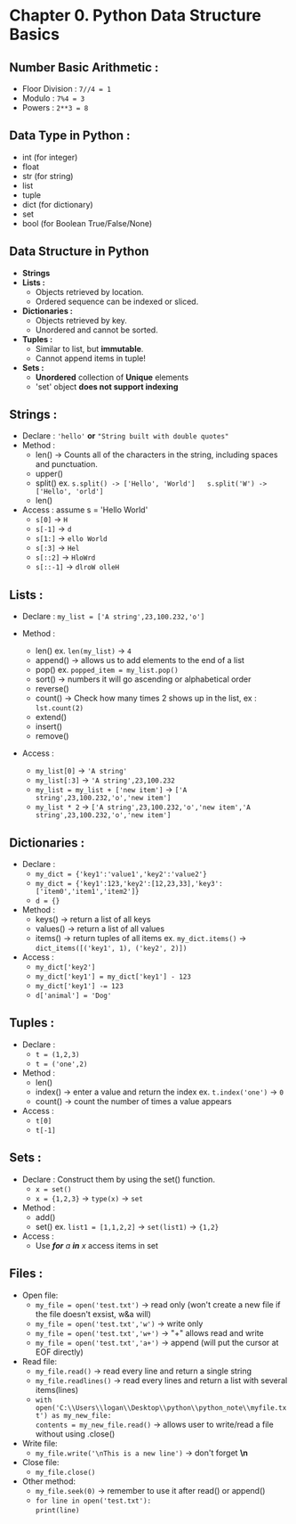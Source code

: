 # Chapter **0.**  Python Data Structure Basics

## **Number Basic Arithmetic :**  
 * Floor Division : `7//4 = 1`
 * Modulo :  `7%4 = 3`
 * Powers : `2**3 = 8`
 
## Data Type in Python :
 * int (for integer)
 * float
 * str (for string)
 * list
 * tuple
 * dict (for dictionary)
 * set
 * bool (for Boolean True/False/None)

## Data Structure in Python
* **Strings**
* **Lists :**
    + Objects retrieved by location.  
    + Ordered sequence can be indexed or sliced.  
* **Dictionaries :**
    + Objects retrieved by key.
    + Unordered and cannot be sorted.
* **Tuples :**
    + Similar to list, but **immutable**.
    + Cannot append items in tuple!
* **Sets :**
    + **Unordered** collection of **Unique** elements
    + 'set' object **does not support indexing**

## Strings :
 * Declare : `'hello'` **or** `"String built with double quotes"`
 * Method  : 
     + len() -> Counts all of the characters in the string, including spaces and punctuation.
     + upper()
     + split() ex. `s.split() -> ['Hello', 'World']   s.split('W') ->  ['Hello', 'orld']`
     + len()
 * Access  :  assume s = 'Hello World'
     + `s[0]` -> `H`
     + `s[-1]` -> `d`
     + `s[1:]` -> `ello World`
     + `s[:3]` -> `Hel`
     + `s[::2]` -> `HloWrd`
     + `s[::-1]` -> `dlroW olleH`  

## Lists :
 * Declare : `my_list = ['A string',23,100.232,'o']`  
 * Method  : 
     + len() ex. `len(my_list)` -> `4`
     + append() -> allows us to add elements to the end of a list
     + pop() ex. `popped_item = my_list.pop()` 
     + sort() -> numbers it will go ascending or alphabetical order
     + reverse()
     + count()  -> Check how many times 2 shows up in the list, ex : `lst.count(2)`
     + extend()
     + insert()
     + remove()
     
 * Access  :
     + `my_list[0]` -> `'A string'`
     + `my_list[:3]` -> `'A string',23,100.232`
     + `my_list = my_list + ['new item']` -> `['A string',23,100.232,'o','new item']`
     + `my_list * 2` -> `['A string',23,100.232,'o','new item','A string',23,100.232,'o','new item']`
     
## Dictionaries :
 * Declare : 
     + `my_dict = {'key1':'value1','key2':'value2'}`  
     + `my_dict = {'key1':123,'key2':[12,23,33],'key3':['item0','item1','item2']}`  
     + `d = {}`
 * Method  : 
     + keys() -> return a list of all keys
     + values() -> return a list of all values
     + items() -> return tuples of all items  ex. `my_dict.items()` -> `dict_items([('key1', 1), ('key2', 2)])`
 * Access  :
     + `my_dict['key2']`
     + `my_dict['key1'] = my_dict['key1'] - 123`
     + `my_dict['key1'] -= 123`
     + `d['animal'] = 'Dog'`
     
## Tuples :
 * Declare :
     + `t = (1,2,3)`
     + `t = ('one',2)`
 * Method  :
     + len()
     + index() -> enter a value and return the index  ex. `t.index('one')` -> `0`
     + count() -> count the number of times a value appears
 * Access  :
     + `t[0]`
     + `t[-1]`
 
 ## Sets :
 * Declare : Construct them by using the set() function.
     + `x = set()`
     + `x = {1,2,3}` -> `type(x)` -> `set`
 * Method  :
     + add()
     + set() ex. `list1 = [1,1,2,2]` -> `set(list1)` -> `{1,2}`
 * Access  :
     + Use _**for** a **in** x_ access items in set
 
  ## Files :
 * Open file:
     + `my_file = open('test.txt')`       -> read only (won't create a new file if the file doesn't exsist, w&a will)
     + `my_file = open('test.txt','w')`   -> write only
     + `my_file = open('test.txt','w+')`  -> "+" allows read and write 
     + `my_file = open('test.txt','a+')`  -> append (will put the cursor at EOF directly)
 * Read file:
     + `my_file.read()` -> read every line and return a single string
     + `my_file.readlines()` -> read every lines and return a list with several items(lines)
     + `with open('C:\\Users\\logan\\Desktop\\python\\python_note\\myfile.txt') as my_new_file:`  
     `contents = my_new_file.read()` -> allows user to write/read a file without using .close()
 * Write file:
     + `my_file.write('\nThis is a new line')` -> don't forget **\n**
 * Close file:
     + `my_file.close()`
 * Other method:
     + `my_file.seek(0)` -> remember to use it after read() or append()
     + `for line in open('test.txt'):`  
     `print(line)`
    
